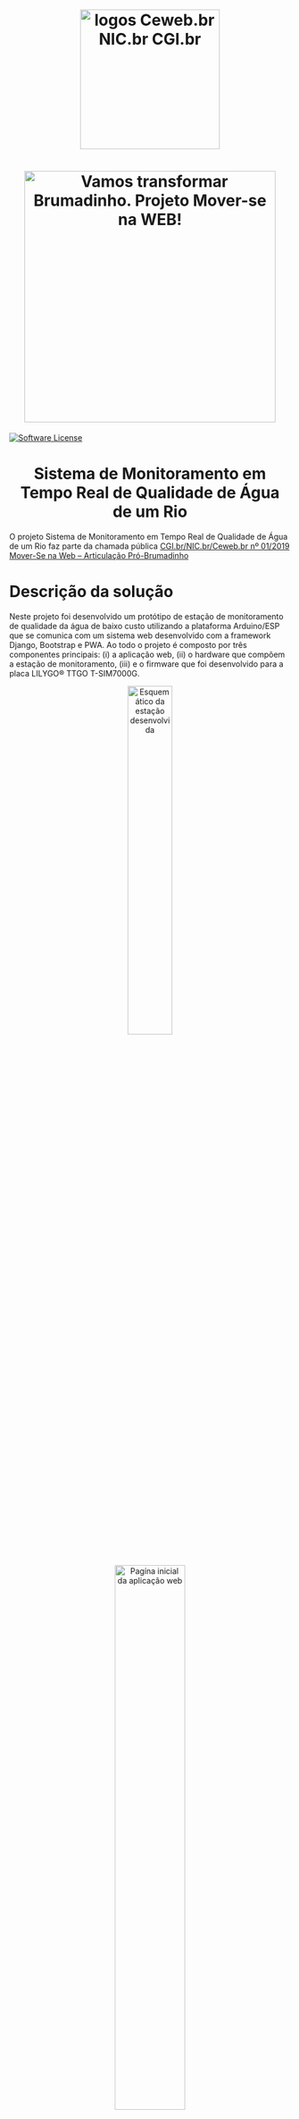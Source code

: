 
<h1 align="center"><img src="https://user-images.githubusercontent.com/16292535/150152830-a0077ec7-d677-4e19-b282-04401bb5a060.png" alt="logos Ceweb.br NIC.br CGI.br " width="250" height="auto"></h1>

<h1 align="center">
    <img src="https://ceweb.br/media/imgs/Moverse_na_Web_banner-site.jpg" alt="Vamos transformar Brumadinho. Projeto Mover-se na WEB!" width="450" height="auto">
</h1>

[![Software License](https://img.shields.io/badge/license-MIT-lightgrey.svg)](https://github.com/mas-cli/mas/blob/main/LICENSE)

<h1 align="center"> Sistema de Monitoramento em Tempo Real de Qualidade de Água de um Rio </h1>

O projeto Sistema de Monitoramento em Tempo Real de Qualidade de Água de um Rio faz parte da chamada pública [CGI.br/NIC.br/Ceweb.br nº 01/2019
Mover-Se na Web – Articulação Pró-Brumadinho](https://ceweb.br/projetos/chamada.html)

#  Descrição da solução

Neste projeto foi desenvolvido um protótipo de estação de monitoramento de qualidade da água de baixo custo utilizando a plataforma Arduino/ESP que se comunica com um sistema web desenvolvido com a framework Django, Bootstrap e PWA. Ao todo o projeto é composto por três componentes principais: (i) a aplicação web, (ii) o hardware que compõem a estação de monitoramento, (iii) e o firmware que foi desenvolvido para a placa LILYGO® TTGO T-SIM7000G. 

<p align="center">
    <img src="hardware/img/schematic.png" width="40%" height="40%" alt="Esquemático da estação desenvolvida">
</p>

<p align="center">
    <img src="https://user-images.githubusercontent.com/276077/187819655-9bb7e3c5-82b3-4395-a704-14c8f66d7c8b.png" width="50%" height="50%" alt="Pagína inicial da aplicação web">
</p>

## Funcionalidades ativas

- [x] Criação de usuário
- [x] Cadastro de Estação
- [x] Cadastro de Nascente
- [x] Cadastro de Alerta
- [x] Visualização de Perfil
- [x] Envio Manual e Automático de Dados* 

\* Através da utilização do hardware desenvolvido


## Papéis e suas descrições

-  Visitante: Qualquer pessoa que acesse ao sistema web sem possuir um usuário cadastrado no sistema.
-  Usuário: Qualquer pessoa que tenha um usuário cadastrado no sistema. O usuário pode cadastrar dados em estações já criadas pelo administrador.
-  Administrador: Qualquer pessoa que tenha um usuário cadastrado no sistema com a permissão de administrador. Essa permissão o habilita a acessar o painel de administração. O administrador será notificado quando um usuário solicitar o cadastro no sistema. 

#  Instalação

## Tecnologias utilizadas

- [Django](https://www.djangoproject.com/)
- Progressive Web App (PWA)
- [Bootstrap](https://getbootstrap.com/)
- [Arduino](https://www.arduino.cc/)

## Executando a Aplicação Web

### Pré-requisitos

- [Git](https://git-scm.com)
- [Python](https://nodejs.org/en/). 
- [Redis](https://redis.io/) \* 

\* Funcionalidade de Alerta


### 1. No terminal

```bash
# Clone este repositório
$ git clone https://github.com/cewebbr/mover-se_monitoramento-qualidade-agua

# Acesse a pasta do projeto no terminal
$ cd mover-se_monitoramento-qualidade-agua/web

# Instale as dependências
$ pip install -r requirements.txt

# Crie um arquivo `.env` na bws/bws raiz do projeto
$ cp .env-exemple .env
```

###  2. Configuração das variáveis de ambientes

Abra o arquivo `.env` na raiz do projeto e configure as variáveis de ambiente

```
twitter_api_key=""
twitter_api_secret=""
secret=""
DATABASE_URL=""
```
###  3. Criação do Banco de Dados e Administrador
```bash
# Execute o comando para criar a base de dados
$ python manage.py migrate --run-syncdb

# Cria um administrador do sistema
$ python manage.py createsuperuser
```

###  4. Executando a aplicação
```bash
# Execute a aplicação com o sevidor de desenvolvimento
$ python manage.py runserver
```
O servidor inciará na porta 8000. Acesse < http://localhost:8000 > para visualizar a aplicação funcionando.

### 5. Funcionalidade de Alerta
A fucionalidade de alerta usa a framework [Celery](https://docs.celeryq.dev/en/stable/) que permite a execução de tarefas assíncronas. Para que essa funcionalidade seja ativada é importante que exista uma banco de dados Redis executando e com suas informações configuradas no arquivo `.env`. 
Para ativar a funcionalide, acesse a pasta principal (bws) e digite o comando abaixo.

```
celery -A bws worker --beat --scheduler django --loglevel DEBUG 
```

</br>

## Executando o Projeto de Hardware

### Pré-requisitos
- [Arduino IDE](https://www.arduino.cc/)
- [LILYGO® TTGO T-SIM7000G](https://pt.aliexpress.com/item/4000542688096.html)
- [Mini Painel Solar](https://pt.aliexpress.com/item/4001189122748.html)
- [Sensor PH](https://pt.aliexpress.com/item/32957428276.html)
- [Sensor Temperatura](https://pt.aliexpress.com/item/1005004412646322.html)
- [Caixa de Proteção IP68](https://pt.aliexpress.com/item/4000019605315.html)
- Jumpers

### Configuração

O projeto de hardware requer a utilização dos componentes eletrônicos descritos [anteriormente](#pr%C3%A9-requisitos-1). Em posse deles, o usuário deve montar a estação seguindo o esquemático disponível ([aqui](hardware/img/schematic.png)). Com o hardware montado seguindo o esquemático, o Arduino IDE deve ser configurado seguindo o passo a passo descrito em [ArduinoIDE.md](hardware/ArduinoIDE.md).


# Solução de problemas

Descreva aqui caso existam problemas conhecidos, como pacotes, conflitos entre versões e se possível, como resolver ou um artigo que auxilie na solução. Caso não existir, omitir a seção.

<br/>

### Equipe responsável pelo projeto 

- [Gabriel Lima](https://github.com/Gabs19)           - IFPE Campus Paulista - Pessoa desenvolvedora - gagl@discente.ifpe.edu.br
- [Gaston Gouveia](https://github.com/Gastongouveia)  - IFPE Campus Paulista - Pessoa desenvolvedora - glgs@discente.ifpe.edu.br
- [Rodrigo Lira](https://github.com/rodrigoclira)     - IFPE Campus Paulista - Coordenador - rodrigo.lira@paulista.ifpe.edu.br

</br>


# Sobre o [Ceweb.br](https://ceweb.br/sobre-o-ceweb-br/), [NIC.br](https://www.nic.br/sobre/) e [CGI.br](https://cgi.br/sobre/)

### Ceweb.br - Centro de Estudos sobre Tecnologias Web
O Centro de Estudos sobre Tecnologias Web (Ceweb.br) foi criado como um departamento do Núcleo de Informação e Coordenação do Ponto BR (NIC.br) para viabilizar a participação da comunidade brasileira no desenvolvimento global da Web e subsidiar a formulação de políticas públicas. O Ceweb.br nasce inspirado pelos princípios e projetos já desenvolvidos pelo Escritório Brasileiro do W3C (World Wide Web Consortium), hospedado e apoiado pelo NIC.br no Brasil desde 2008, com a missão de promover atividades que estimulem o uso de tecnologias abertas e padronizadas na Web.


### NIC.br - Núcleo de Informação e Comunicação do Ponto BR
O Núcleo de Informação e Coordenação do Ponto BR - NIC.br foi criado para implementar as decisões e os projetos do Comitê Gestor da Internet no Brasil - CGI.br, que é o responsável por coordenar e integrar as iniciativas e serviços da Internet no País.


### CGI.br - Comitê Gestor da Internet no Brasil
O Comitê Gestor da Internet no Brasil tem a atribuição de estabelecer diretrizes estratégicas relacionadas ao uso e desenvolvimento da Internet no Brasil e diretrizes para a execução do registro de Nomes de Domínio, alocação de Endereço IP (Internet Protocol) e administração pertinente ao Domínio de Primeiro Nível ".br". Também promove estudos e recomenda procedimentos para a segurança da Internet e propõe programas de pesquisa e desenvolvimento que permitam a manutenção do nível de qualidade técnica e inovação no uso da Internet

### Equipe Ceweb.br

<ul>
    <li>Amanda Marques</li> 
    <li>Ana Eliza</li>
    <li>Beatriz Rocha</li>
    <li>Caroline Burle</li>
    <li>Diego Cerqueira</li>
    <li>Diogo Cortiz</li>
    <li>Juliana Ribeiro</li>
    <li>Reinaldo Ferraz</li>
    <li>Selma de Morais</li>
    <li>Vagner Diniz</li>
</ul>
